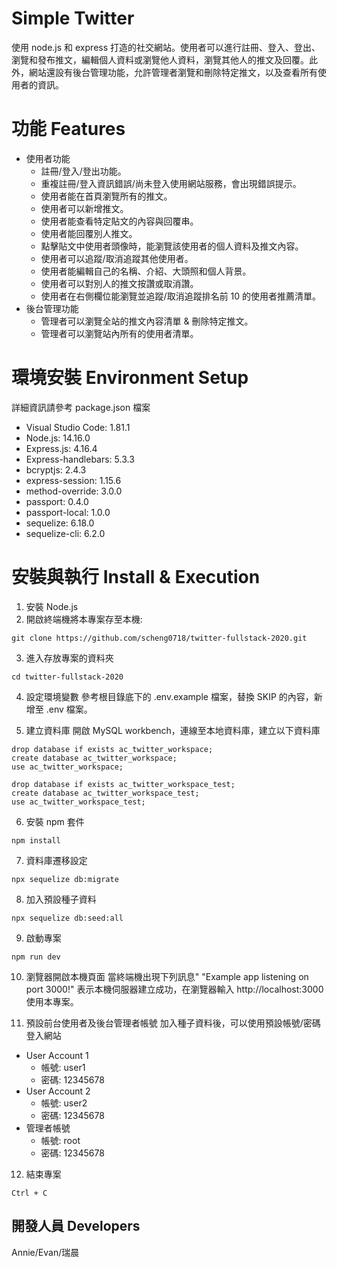 
# Simple Twitter

使用 node.js 和 express 打造的社交網站。使用者可以進行註冊、登入、登出、瀏覽和發布推文，編輯個人資料或瀏覽他人資料，瀏覽其他人的推文及回覆。此外，網站還設有後台管理功能，允許管理者瀏覽和刪除特定推文，以及查看所有使用者的資訊。

# 功能 Features

- 使用者功能
  - 註冊/登入/登出功能。
  - 重複註冊/登入資訊錯誤/尚未登入使用網站服務，會出現錯誤提示。
  - 使用者能在首頁瀏覽所有的推文。
  - 使用者可以新增推文。
  - 使用者能查看特定貼文的內容與回覆串。
  - 使用者能回覆別人推文。
  - 點擊貼文中使用者頭像時，能瀏覽該使用者的個人資料及推文內容。
  - 使用者可以追蹤/取消追蹤其他使用者。
  - 使用者能編輯自己的名稱、介紹、大頭照和個人背景。
  - 使用者可以對別人的推文按讚或取消讚。
  - 使用者在右側欄位能瀏覽並追蹤/取消追蹤排名前 10 的使用者推薦清單。
- 後台管理功能
  - 管理者可以瀏覽全站的推文內容清單 & 刪除特定推文。
  - 管理者可以瀏覽站內所有的使用者清單。


# 環境安裝 Environment Setup

詳細資訊請參考 package.json 檔案
- Visual Studio Code: 1.81.1
- Node.js: 14.16.0
- Express.js: 4.16.4
- Express-handlebars: 5.3.3
- bcryptjs: 2.4.3
- express-session: 1.15.6
- method-override: 3.0.0
- passport: 0.4.0
- passport-local: 1.0.0
- sequelize: 6.18.0
- sequelize-cli: 6.2.0

# 安裝與執行 Install & Execution

1. 安裝 Node.js
2. 開啟終端機將本專案存至本機:
```
git clone https://github.com/scheng0718/twitter-fullstack-2020.git
```
3. 進入存放專案的資料夾
```
cd twitter-fullstack-2020
```
4. 設定環境變數
參考根目錄底下的 .env.example 檔案，替換 SKIP 的內容，新增至 .env 檔案。

5. 建立資料庫
開啟 MySQL workbench，連線至本地資料庫，建立以下資料庫 

```
drop database if exists ac_twitter_workspace;
create database ac_twitter_workspace;
use ac_twitter_workspace;

drop database if exists ac_twitter_workspace_test;
create database ac_twitter_workspace_test;
use ac_twitter_workspace_test;
```
6. 安裝 npm 套件
```
npm install
```
7. 資料庫遷移設定
```
npx sequelize db:migrate 
```
8. 加入預設種子資料
```
npx sequelize db:seed:all 
```
9. 啟動專案
```
npm run dev
```
10. 瀏覽器開啟本機頁面
當終端機出現下列訊息" "Example app listening on port 3000!" 表示本機伺服器建立成功，在瀏覽器輸入 http://localhost:3000 使用本專案。

11. 預設前台使用者及後台管理者帳號
加入種子資料後，可以使用預設帳號/密碼登入網站
- User Account 1
  - 帳號: user1
  - 密碼: 12345678
- User Account 2
  - 帳號: user2
  - 密碼: 12345678
- 管理者帳號
  - 帳號: root
  - 密碼: 12345678

12. 結束專案
```
Ctrl + C
```

## 開發人員 Developers
Annie/Evan/瑞晨